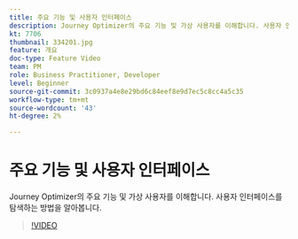 ```yaml
---
title: 주요 기능 및 사용자 인터페이스
description: Journey Optimizer의 주요 기능 및 가상 사용자를 이해합니다. 사용자 인터페이스를 탐색하는 방법을 알아봅니다.
kt: 7706
thumbnail: 334201.jpg
feature: 개요
doc-type: Feature Video
team: PM
role: Business Practitioner, Developer
level: Beginner
source-git-commit: 3c0937a4e8e29bd6c84eef8e9d7ec5c8cc4a5c35
workflow-type: tm+mt
source-wordcount: '43'
ht-degree: 2%

---
```



# 주요 기능 및 사용자 인터페이스

Journey Optimizer의 주요 기능 및 가상 사용자를 이해합니다. 사용자 인터페이스를 탐색하는 방법을 알아봅니다.

>[!VIDEO](https://video.tv.adobe.com/v/334201?quality=12)
